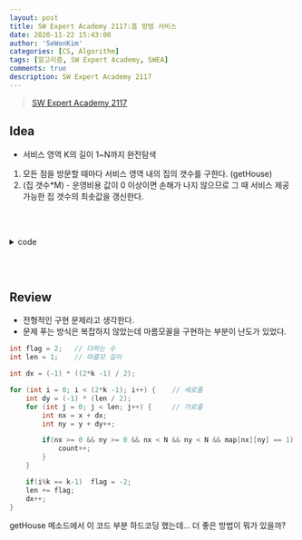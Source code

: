 ```yaml
---
layout: post
title: SW Expert Academy 2117:홈 방범 서비스
date: 2020-11-22 15:43:00
author: 'SeWonKim'
categories: [CS, Algorithm]
tags: [알고리즘, SW Expert Academy, SWEA]
comments: true
description: SW Expert Academy 2117
---
```


> [SW Expert Academy 2117](https://swexpertacademy.com/main/code/problem/problemDetail.do?contestProbId=AV5V61LqAf8DFAWu&)

## Idea

- 서비스 영역 K의 길이 1~N까지 완전탐색

1. 모든 점을 방문할 때마다 서비스 영역 내의 집의 갯수를 구한다. (getHouse)
2. (집 갯수\*M) - 운영비용 값이 0 이상이면 손해가 나지 않으므로 그 때 서비스 제공 가능한 집 갯수의 최솟값을 갱신한다.

&nbsp;  
&nbsp;

<details>
<summary>code</summary>
<div markdown="1">

```java
import java.io.BufferedReader;
import java.io.InputStreamReader;
import java.util.StringTokenizer;

public class Solution {

	static int N, M, answer;
	static int[][] map;
	public static void main(String[] args) throws Exception {
		BufferedReader br = new BufferedReader(new InputStreamReader(System.in));
		StringTokenizer st = null;
		int T = Integer.parseInt(br.readLine());
		for (int TC = 1; TC <= T; TC++) {
			st = new StringTokenizer(br.readLine(), " ");
			N = Integer.parseInt(st.nextToken());
			M = Integer.parseInt(st.nextToken());
			map = new int[N][N];

			for (int i = 0; i < N; i++) {
				st = new StringTokenizer(br.readLine(), " ");
				for (int j = 0; j < N; j++) {
					map[i][j] = Integer.parseInt(st.nextToken());
				}
			}

			answer = Integer.MIN_VALUE;	// 서비스를 제공할 수 있는 집의 수
			service(1);
			System.out.println("#"+TC+" "+answer);
		}
	}

	private static void service(int k) {	// k: 서비스 영역

		boolean canService = false;
		int price = getPrice(k);	// 서비스 운영비용

		// 완전 탐색
		for (int i = 0; i < N; i++) {
			for (int j = 0; j < N; j++) {

				int house = getHouse(i, j, k);	// 서비스를 제공 할 수 있는 집의 수
				if(house > 0) {
					int money = (house*M) - price;	// 손해 계산
					if(money >= 0) {
						canService = true;
						answer = Math.max(answer, house);
					}
				}

			} // end j
		} // end i

		if(k > N)	return;	// 종료
		service(k+1);
	}

	private static int getHouse(int x, int y, int k) {
		int count = 0;
		int flag = 2;	// 더하는 수
		int len = 1;	// 마름모 길이

		int dx = (-1) * ((2*k -1) / 2);

		for (int i = 0; i < (2*k -1); i++) {	// 세로줄
			int dy = (-1) * (len / 2);
			for (int j = 0; j < len; j++) {		// 가로줄
				int nx = x + dx;
				int ny = y + dy++;

				if(nx >= 0 && ny >= 0 && nx < N && ny < N && map[nx][ny] == 1) {
					count++;
				}
			}

			if(i%k == k-1)	flag = -2;
			len += flag;
			dx++;

		}
		return count;
	}

	private static int getPrice(int k) {
		int price = 0;
		int flag = 2;
		int len = 1;
		for (int i = 0; i < (2*k -1); i++) {
			price += len;
			if(i%k == k-1)	flag = -2;
			len += flag;
		}
		return price;
	}

}
```

</div>
</details>

&nbsp;  
&nbsp;

## Review

- 전형적인 구현 문제라고 생각한다.
- 문제 푸는 방식은 복잡하지 않았는데 마름모꼴을 구현하는 부분이 난도가 있었다.

```java
int flag = 2;	// 더하는 수
int len = 1;	// 마름모 길이

int dx = (-1) * ((2*k -1) / 2);

for (int i = 0; i < (2*k -1); i++) {	// 세로줄
	int dy = (-1) * (len / 2);
	for (int j = 0; j < len; j++) {		// 가로줄
		int nx = x + dx;
		int ny = y + dy++;

		if(nx >= 0 && ny >= 0 && nx < N && ny < N && map[nx][ny] == 1) {
			count++;
		}
	}

	if(i%k == k-1)	flag = -2;
	len += flag;
	dx++;
}
```

getHouse 메소드에서 이 코드 부분 하드코딩 했는데... 더 좋은 방법이 뭐가 있을까?

&nbsp;  
&nbsp;

